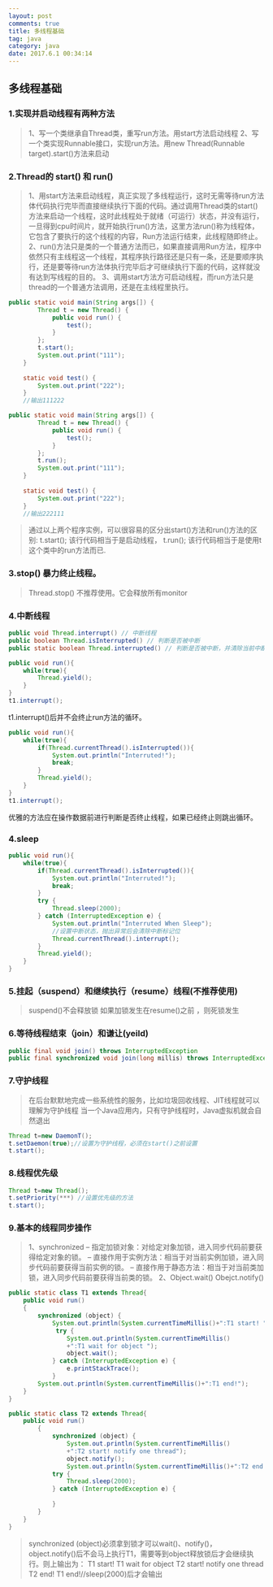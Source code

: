 ```yaml
---
layout: post
comments: true
title: 多线程基础
tag: java
category: java
date: 2017.6.1 00:34:14 
---
```

## 多线程基础
### 1.实现并启动线程有两种方法
>1、写一个类继承自Thread类，重写run方法。用start方法启动线程
2、写一个类实现Runnable接口，实现run方法。用new Thread(Runnable target).start()方法来启动
<!-- more -->

### 2.Thread的 start() 和 run()
> 1、用start方法来启动线程，真正实现了多线程运行，这时无需等待run方法体代码执行完毕而直接继续执行下面的代码。通过调用Thread类的start()方法来启动一个线程，这时此线程处于就绪（可运行）状态，并没有运行，一旦得到cpu时间片，就开始执行run()方法，这里方法run()称为线程体，它包含了要执行的这个线程的内容，Run方法运行结束，此线程随即终止。
2、run()方法只是类的一个普通方法而已，如果直接调用Run方法，程序中依然只有主线程这一个线程，其程序执行路径还是只有一条，还是要顺序执行，还是要等待run方法体执行完毕后才可继续执行下面的代码，这样就没有达到写线程的目的。
3、调用start方法方可启动线程，而run方法只是thread的一个普通方法调用，还是在主线程里执行。

```java
public static void main(String args[]) {
        Thread t = new Thread() {
            public void run() {
                test();
            }
        };
        t.start();
        System.out.print("111");
    }
 
    static void test() {
        System.out.print("222");
    }
    //输出111222
```
```java
public static void main(String args[]) {
        Thread t = new Thread() {
            public void run() {
                test();
            }
        };
        t.run();
        System.out.print("111");
    }
 
    static void test() {
        System.out.print("222");
    }
    //输出222111
```
>通过以上两个程序实例，可以很容易的区分出start()方法和run()方法的区别:
t.start(); 该行代码相当于是启动线程，
t.run(); 该行代码相当于是使用t这个类中的run方法而已.

### 3.stop() 暴力终止线程。
>Thread.stop() 不推荐使用。它会释放所有monitor

### 4.中断线程
```java
public void Thread.interrupt() // 中断线程
public boolean Thread.isInterrupted() // 判断是否被中断
public static boolean Thread.interrupted() // 判断是否被中断，并清除当前中断状态
```
```java
public void run(){
    while(true){
        Thread.yield();
    }
}
t1.interrupt();
```
t1.interrupt()后并不会终止run方法的循环。
```java
public void run(){
    while(true){
        if(Thread.currentThread().isInterrupted()){
            System.out.println("Interruted!");
            break;
        }
        Thread.yield();
    }
}
t1.interrupt();
```
优雅的方法应在操作数据前进行判断是否终止线程，如果已经终止则跳出循环。
### 4.sleep
```java
public void run(){
    while(true){
        if(Thread.currentThread().isInterrupted()){
            System.out.println("Interruted!");
            break;
        }
        try {
            Thread.sleep(2000);
        } catch (InterruptedException e) {
            System.out.println("Interruted When Sleep");
            //设置中断状态，抛出异常后会清除中断标记位
            Thread.currentThread().interrupt();
        }
        Thread.yield();
    }
}
```
### 5.挂起（suspend）和继续执行（resume）线程(不推荐使用)
>suspend()不会释放锁
如果加锁发生在resume()之前 ，则死锁发生

### 6.等待线程结束（join）和谦让(yeild)
```java
public final void join() throws InterruptedException
public final synchronized void join(long millis) throws InterruptedException
```
### 7.守护线程
>在后台默默地完成一些系统性的服务，比如垃圾回收线程、JIT线程就可以理解为守护线程
当一个Java应用内，只有守护线程时，Java虚拟机就会自然退出

```java
Thread t=new DaemonT();
t.setDaemon(true);//设置为守护线程，必须在start()之前设置
t.start();
```
### 8.线程优先级
```java
Thread t=new Thread();
t.setPriority(***) //设置优先级的方法
t.start();
```
### 9.基本的线程同步操作
>1、synchronized
– 指定加锁对象：对给定对象加锁，进入同步代码前要获得给定对象的锁。
– 直接作用于实例方法：相当于对当前实例加锁，进入同步代码前要获得当前实例的锁。
– 直接作用于静态方法：相当于对当前类加锁，进入同步代码前要获得当前类的锁。
2、Object.wait() Obejct.notify()

```java
public static class T1 extends Thread{
    public void run()
    {
        synchronized (object) {
            System.out.println(System.currentTimeMillis()+":T1 start! ");
             try {
                System.out.println(System.currentTimeMillis()
                +":T1 wait for object ");
                object.wait();
            } catch (InterruptedException e) {
                e.printStackTrace();
            }
        System.out.println(System.currentTimeMillis()+":T1 end!");
    }
}
```
```java
public static class T2 extends Thread{
    public void run()
        {
            synchronized (object) {
                System.out.println(System.currentTimeMillis()
                +":T2 start! notify one thread");
                object.notify();
                System.out.println(System.currentTimeMillis()+":T2 end!");
            try {
                Thread.sleep(2000);
            } catch (InterruptedException e) {
            
            }
        }
    }
}
```
> synchronized (object)必须拿到锁才可以wait()、notify()，
object.notify()后不会马上执行T1，需要等到object释放锁后才会继续执行。则上输出为：
T1 start!
T1 wait for object
T2 start! notify one thread
T2 end!
T1 end!//sleep(2000)后才会输出
